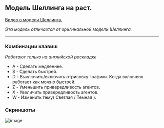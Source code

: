 ## Модель Шеллинга на раст.

[Видео о модели Шеллинга.](https://youtu.be/awBsjdjxJnE)

*Эта модель отличается от оригинальной модели Шеллинга.*

---

### Комбинации клавиш
*Работают только на английской раскладке*
- A - Сделать медленнее.
- S - Сделать быстрей.
- D - Выключить/включить отрисовку графики. Когда включено работает как можно быстрей.
- Z - Уменьшить привередливость агентов.
- X - Увеличить привередливость агентов.
- W - Изменить тему( Светлая / Темная ).

### Скриншоты
![image](https://notabug.org/GreatC0der/schellings_model/raw/master/screenshots/program.png)